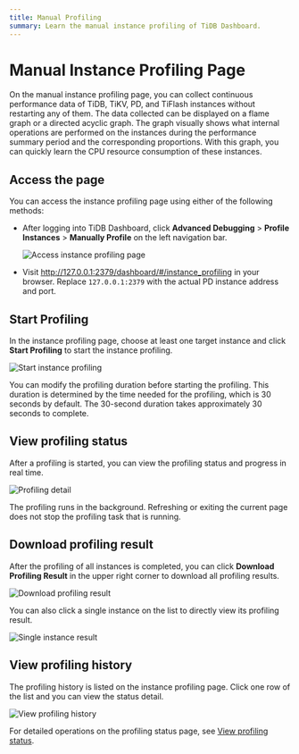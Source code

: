 ```yaml
---
title: Manual Profiling
summary: Learn the manual instance profiling of TiDB Dashboard.
---
```


# Manual Instance Profiling Page

On the manual instance profiling page, you can collect continuous performance data of TiDB, TiKV, PD, and TiFlash instances without restarting any of them. The data collected can be displayed on a flame graph or a directed acyclic graph. The graph visually shows what internal operations are performed on the instances during the performance summary period and the corresponding proportions. With this graph, you can quickly learn the CPU resource consumption of these instances.

## Access the page

You can access the instance profiling page using either of the following methods:

- After logging into TiDB Dashboard, click **Advanced Debugging** > **Profile Instances** > **Manually Profile** on the left navigation bar.

  ![Access instance profiling page](https://download.pingcap.com/images/docs/dashboard/dashboard-profiling-access.png)

- Visit <http://127.0.0.1:2379/dashboard/#/instance_profiling> in your browser. Replace `127.0.0.1:2379` with the actual PD instance address and port.

## Start Profiling

In the instance profiling page, choose at least one target instance and click **Start Profiling** to start the instance profiling.

![Start instance profiling](https://download.pingcap.com/images/docs/dashboard/dashboard-profiling-start.png)

You can modify the profiling duration before starting the profiling. This duration is determined by the time needed for the profiling, which is 30 seconds by default. The 30-second duration takes approximately 30 seconds to complete.

## View profiling status

After a profiling is started, you can view the profiling status and progress in real time.

![Profiling detail](https://download.pingcap.com/images/docs/dashboard/dashboard-profiling-view-progress.png)

The profiling runs in the background. Refreshing or exiting the current page does not stop the profiling task that is running.

## Download profiling result

After the profiling of all instances is completed, you can click **Download Profiling Result** in the upper right corner to download all profiling results.

![Download profiling result](https://download.pingcap.com/images/docs/dashboard/dashboard-profiling-download.png)

You can also click a single instance on the list to directly view its profiling result.

![Single instance result](https://download.pingcap.com/images/docs/dashboard/dashboard-profiling-view-single.png)

## View profiling history

The profiling history is listed on the instance profiling page. Click one row of the list and you can view the status detail.

![View profiling history](https://download.pingcap.com/images/docs/dashboard/dashboard-profiling-history.png)

For detailed operations on the profiling status page, see [View profiling status](#view-profiling-status).
